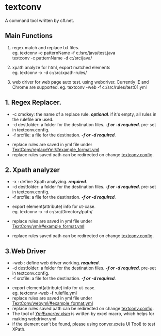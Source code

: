 # textconv
A command tool written by c#.net.  

## Main Functions
1. regex match and replace txt files.  
   eg. textconv -c patternName -f c:/src/java/test.java  
       textconv -c patternName -d c:/src/java/  

2. xpath analyze for html, export matched elements  
   eg. textconv -x -d c:/src/xpath-rules/

3. web driver for web page auto test. using webdriver. Currently IE and Chrome are supported.
   eg. textconv -web -f c:/src/rules/test01.yml

## 1. Regex Replacer.
 - -c cmdkey: the name of a replace rule.  ***optional***. if it's empty, all rules in the rulefile are used.
 - -d destfolder: a folder for the destination files. ***-f or -d required***. pre-set in textconv.config. 
 - -f srcfile: a file for the destination. ***-f or -d required***.
 * replace rules are saved in yml file under [TextConv/replaceYml/#example_format.yml](TextConv/replaceYml/#example_format.yml) 
 * replace rules saved path can be redirected on change [textconv.config](./textconv.config).
   
## 2. Xpath analyzer
 - -x : define Xpath analyzing. ***required***.
 - -d destfolder: a folder for the destination files. ***-f or -d required***. pre-set in textconv.config. 
 - -f srcfile: a file for the destination. ***-f or -d required***.

 * export element(attribute) info for ut-case.  
   eg. textconv -x -d c:/src/Directory/path/

 * replace rules are saved in yml file under [TextConv/yml/#example_format.yml](TextConv/yml/#example_format.yml) 
 * replace rules saved path can be redirected on change [textconv.config](./textconv.config).
   
## 3.Web Driver 
 - -web : define web driver working. ***required***.
 - -d destfolder: a folder for the destination files. ***-f or -d required***. pre-set in textconv.config. 
 - -f srcfile: a file for the destination. ***-f or -d required***.

 * export element(attribute) info for ut-case.  
   eg. textconv -web -f rulefile.yml
 * replace rules are saved in yml file under [TextConv/webyml/#example_format.yml](TextConv/webyml/#example_format.yml) 
 * replace rules saved path can be redirected on change [textconv.config](./textconv.config).
 * The tool of [*YmlExporter.xlsm*](./textconv/bin/YmlExporter.xlsm) is written by excel macro, which helps for making webdriver.yml
 * if the element can't be found, please using conver.exe(a UI Tool) to test XPath. 
